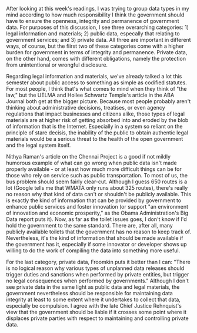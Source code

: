 After looking at this week's readings, I was trying to group data types in my mind according to how much responsibility I think the government should have to ensure the openness, integrity and permanence of government data. For purposes of this discussion, I see three overarching categories: 1) legal information and materials; 2) public data, especally that relating to government services; and 3) private data. All three are important in different ways, of course, but the fiirst two of these categories come with a higher burden for government in terms of integrity and permanence. Private data, on the other hand, comes with different obligations, namely the protection from unintentional or wrongful disclosure. 

Regarding legal information and materials, we've already talked a lot this semester about public access to something as simple as codified statutes. For most people, I think that's what comes to mind when they think of "the law," but the UELMA and Hollee Schwartz Temple's article in the ABA Journal both get at the bigger picture. Because most people probably aren't thinking about administrative decisions, treatises, or even agency regulations that impact businesses and citizens alike, those types of legal materials are at higher risk of getting absorbed into and eroded by the blob of information that is the Internet. Especially in a system so reliant on the principle of stare decisis, the inability of the public to obtain authentic legal materials would be a serious threat to the health of the open government and the legal system itself. 

Nithya Raman's article on the Chennai Project is a good if not mildly humorous example of what can go wrong when public data isn't made properly available - or at least how much more difficult things can be for those who rely on service such as public transportation. To most of us, the bus problem should seem fairly clear-cut. Although I guess 650 routes is a lot (Google tells me that WMATA only runs about 325 routes), there's really no reason why that kind of data can't or shouldn't be publicly available. This is exactly the kind of information that can be provided by government to enhance public services and foster innovation (or support "an environment of innovation and economic prosperity," as the Obama Administration's Big Data report puts it). Now, as far as the toilet issues goes, I don't know if I'd hold the government to the same standard. There are, after all, many publicly available toilets that the government has no reason to keep track of. Nevertheless, it's the kind of information that should be made available if the government has it, especially if some innovator or developer shows up willing to do the work of compiling the data into something more useful. 

For the last category, private data, Froomkin puts it better than I can: "There is no logical reason why various types of unplanned data releases should trigger duties and sanctions when performed by private entities, but trigger no legal 
consequences when performed by governments." Although I don't see private data in the same light as public data and legal materials, the government nevertheless should be responsible for maintaining data integrity at least to some extent where it undertakes to collect that data, especially be compulsion. I agree with the late Chief Justice Rehnquist's view that the government should be liable if it crosses some point where it displaces private parties with respect to maintaining and controlling private data. 

